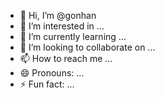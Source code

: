 - 👋 Hi, I’m @gonhan
- 👀 I’m interested in ...
- 🌱 I’m currently learning ...
- 💞️ I’m looking to collaborate on ...
- 📫 How to reach me ...
- 😄 Pronouns: ...
- ⚡ Fun fact: ...

<!---
gonhan/gonhan is a ✨ special ✨ repository because its `README.md` (this file) appears on your GitHub profile.
You can click the Preview link to take a look at your changes.
--->

